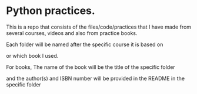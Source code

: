 # Python practices.

This is a repo that consists of the files/code/practices that I have made from several courses, videos and also from practice books.

Each folder will be named after the specific course it is based on

or which book I used.

For books, The name of the book will be the title of the specific folder

and the author(s) and ISBN number will be provided in the README in the specific folder
